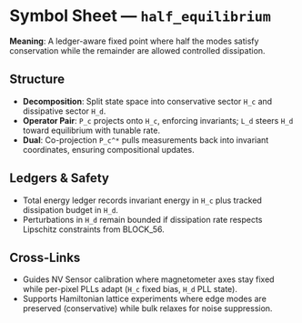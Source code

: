 # Symbol Sheet — `half_equilibrium`

**Meaning**: A ledger-aware fixed point where half the modes satisfy conservation while the remainder are allowed controlled dissipation.

## Structure
- **Decomposition**: Split state space into conservative sector `H_c` and dissipative sector `H_d`.
- **Operator Pair**: `P_c` projects onto `H_c`, enforcing invariants; `L_d` steers `H_d` toward equilibrium with tunable rate.
- **Dual**: Co-projection `P_c^*` pulls measurements back into invariant coordinates, ensuring compositional updates.

## Ledgers & Safety
- Total energy ledger records invariant energy in `H_c` plus tracked dissipation budget in `H_d`.
- Perturbations in `H_d` remain bounded if dissipation rate respects Lipschitz constraints from BLOCK_56.

## Cross-Links
- Guides NV Sensor calibration where magnetometer axes stay fixed while per-pixel PLLs adapt (`H_c` fixed bias, `H_d` PLL state).
- Supports Hamiltonian lattice experiments where edge modes are preserved (conservative) while bulk relaxes for noise suppression.
